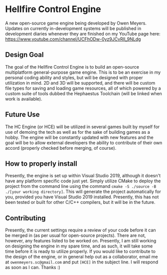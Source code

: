 # Hellfire Control Engine
A new open-source game engine being developed by Owen Meyers. Updates on currently in-development systems will be published in development diaries whenever they are finished on my YouTube page here: https://www.youtube.com/channel/UCFhODw-0yz9JCvRIl_9NLdg
## Design Goal
The goal of the Hellfire Control Engine is to build an open-source multiplatform general-purpose game engine. This is to be an exercise in my personal coding ability and styles, but will be designed with proper utilization in mind. 2D and 3D will be supported, and there will be custom file types for saving and loading game resources, all of which powered by a custom suite of tools dubbed the Hephaestus Toolchain (will be linked when work is available).
## Future Use
The HC Engine (or HCE) will be utilized in several games built by myself for use of demoing the tech as well as for the sake of building games as a hobby. The engine will be constantly updated with new features and the goal will be to allow external developers the ability to contribute of their own accord (properly checked before merging, of course).
## How to properly install
Presently, the engine is set up within Visual Studio 2019, although it doesn't have any platform specific code just yet. Simply utilize CMake to deploy the project from the command line using the command ``cmake -S ./source -B ./[your working directory]``. This will generate the project automatically for you, provided you have Visual Studio 2019 installed. Presently, this has not been tested or built for other C/C++ compilers, but it will be in the future.
## Contributing
Presently, the current settings require a review of your code before it can be merged in (as per usual for open-source projects). There are not, however, any features listed to be worked on. Presently, I am still working on designing the engine in my spare time, and as such, it will take some time before it is ready to utilize properly. If you would like to contribute to the design of the engine, or in general help out as a collaborator, email me at ``owenmeyers.sc@gmail.com`` and put ``[HCE]`` in the subject line. I will respond as soon as I can. Thanks :) 
